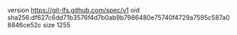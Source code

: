 version https://git-lfs.github.com/spec/v1
oid sha256:df627c6dd71b3576f4d7b0ab9b7986480e75740f4729a7595c587a08846ce52c
size 1255
